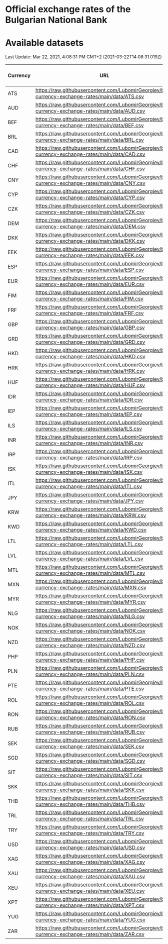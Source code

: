 # Official exchange rates of the Bulgarian National Bank

# Available datasets

<!-- START LINKS -->

Last Update: Mar 22, 2021, 4:08:31 PM GMT+2 (2021-03-22T14:08:31.019Z)

| Currency | URL                                                                                             | Number of records |
| -------- | ----------------------------------------------------------------------------------------------- | ----------------- |
| ATS      | https://raw.githubusercontent.com/LubomirGeorgiev/bnb-currency-exchange-rates/main/data/ATS.csv | 0                 |
| AUD      | https://raw.githubusercontent.com/LubomirGeorgiev/bnb-currency-exchange-rates/main/data/AUD.csv | 123               |
| BEF      | https://raw.githubusercontent.com/LubomirGeorgiev/bnb-currency-exchange-rates/main/data/BEF.csv | 0                 |
| BRL      | https://raw.githubusercontent.com/LubomirGeorgiev/bnb-currency-exchange-rates/main/data/BRL.csv | 123               |
| CAD      | https://raw.githubusercontent.com/LubomirGeorgiev/bnb-currency-exchange-rates/main/data/CAD.csv | 123               |
| CHF      | https://raw.githubusercontent.com/LubomirGeorgiev/bnb-currency-exchange-rates/main/data/CHF.csv | 123               |
| CNY      | https://raw.githubusercontent.com/LubomirGeorgiev/bnb-currency-exchange-rates/main/data/CNY.csv | 123               |
| CYP      | https://raw.githubusercontent.com/LubomirGeorgiev/bnb-currency-exchange-rates/main/data/CYP.csv | 0                 |
| CZK      | https://raw.githubusercontent.com/LubomirGeorgiev/bnb-currency-exchange-rates/main/data/CZK.csv | 123               |
| DEM      | https://raw.githubusercontent.com/LubomirGeorgiev/bnb-currency-exchange-rates/main/data/DEM.csv | 0                 |
| DKK      | https://raw.githubusercontent.com/LubomirGeorgiev/bnb-currency-exchange-rates/main/data/DKK.csv | 123               |
| EEK      | https://raw.githubusercontent.com/LubomirGeorgiev/bnb-currency-exchange-rates/main/data/EEK.csv | 0                 |
| ESP      | https://raw.githubusercontent.com/LubomirGeorgiev/bnb-currency-exchange-rates/main/data/ESP.csv | 0                 |
| EUR      | https://raw.githubusercontent.com/LubomirGeorgiev/bnb-currency-exchange-rates/main/data/EUR.csv | 0                 |
| FIM      | https://raw.githubusercontent.com/LubomirGeorgiev/bnb-currency-exchange-rates/main/data/FIM.csv | 0                 |
| FRF      | https://raw.githubusercontent.com/LubomirGeorgiev/bnb-currency-exchange-rates/main/data/FRF.csv | 0                 |
| GBP      | https://raw.githubusercontent.com/LubomirGeorgiev/bnb-currency-exchange-rates/main/data/GBP.csv | 123               |
| GRD      | https://raw.githubusercontent.com/LubomirGeorgiev/bnb-currency-exchange-rates/main/data/GRD.csv | 0                 |
| HKD      | https://raw.githubusercontent.com/LubomirGeorgiev/bnb-currency-exchange-rates/main/data/HKD.csv | 123               |
| HRK      | https://raw.githubusercontent.com/LubomirGeorgiev/bnb-currency-exchange-rates/main/data/HRK.csv | 123               |
| HUF      | https://raw.githubusercontent.com/LubomirGeorgiev/bnb-currency-exchange-rates/main/data/HUF.csv | 123               |
| IDR      | https://raw.githubusercontent.com/LubomirGeorgiev/bnb-currency-exchange-rates/main/data/IDR.csv | 123               |
| IEP      | https://raw.githubusercontent.com/LubomirGeorgiev/bnb-currency-exchange-rates/main/data/IEP.csv | 0                 |
| ILS      | https://raw.githubusercontent.com/LubomirGeorgiev/bnb-currency-exchange-rates/main/data/ILS.csv | 123               |
| INR      | https://raw.githubusercontent.com/LubomirGeorgiev/bnb-currency-exchange-rates/main/data/INR.csv | 123               |
| IRP      | https://raw.githubusercontent.com/LubomirGeorgiev/bnb-currency-exchange-rates/main/data/IRP.csv | 0                 |
| ISK      | https://raw.githubusercontent.com/LubomirGeorgiev/bnb-currency-exchange-rates/main/data/ISK.csv | 123               |
| ITL      | https://raw.githubusercontent.com/LubomirGeorgiev/bnb-currency-exchange-rates/main/data/ITL.csv | 0                 |
| JPY      | https://raw.githubusercontent.com/LubomirGeorgiev/bnb-currency-exchange-rates/main/data/JPY.csv | 123               |
| KRW      | https://raw.githubusercontent.com/LubomirGeorgiev/bnb-currency-exchange-rates/main/data/KRW.csv | 123               |
| KWD      | https://raw.githubusercontent.com/LubomirGeorgiev/bnb-currency-exchange-rates/main/data/KWD.csv | 0                 |
| LTL      | https://raw.githubusercontent.com/LubomirGeorgiev/bnb-currency-exchange-rates/main/data/LTL.csv | 0                 |
| LVL      | https://raw.githubusercontent.com/LubomirGeorgiev/bnb-currency-exchange-rates/main/data/LVL.csv | 0                 |
| MTL      | https://raw.githubusercontent.com/LubomirGeorgiev/bnb-currency-exchange-rates/main/data/MTL.csv | 0                 |
| MXN      | https://raw.githubusercontent.com/LubomirGeorgiev/bnb-currency-exchange-rates/main/data/MXN.csv | 123               |
| MYR      | https://raw.githubusercontent.com/LubomirGeorgiev/bnb-currency-exchange-rates/main/data/MYR.csv | 123               |
| NLG      | https://raw.githubusercontent.com/LubomirGeorgiev/bnb-currency-exchange-rates/main/data/NLG.csv | 0                 |
| NOK      | https://raw.githubusercontent.com/LubomirGeorgiev/bnb-currency-exchange-rates/main/data/NOK.csv | 123               |
| NZD      | https://raw.githubusercontent.com/LubomirGeorgiev/bnb-currency-exchange-rates/main/data/NZD.csv | 123               |
| PHP      | https://raw.githubusercontent.com/LubomirGeorgiev/bnb-currency-exchange-rates/main/data/PHP.csv | 123               |
| PLN      | https://raw.githubusercontent.com/LubomirGeorgiev/bnb-currency-exchange-rates/main/data/PLN.csv | 123               |
| PTE      | https://raw.githubusercontent.com/LubomirGeorgiev/bnb-currency-exchange-rates/main/data/PTE.csv | 0                 |
| ROL      | https://raw.githubusercontent.com/LubomirGeorgiev/bnb-currency-exchange-rates/main/data/ROL.csv | 0                 |
| RON      | https://raw.githubusercontent.com/LubomirGeorgiev/bnb-currency-exchange-rates/main/data/RON.csv | 123               |
| RUB      | https://raw.githubusercontent.com/LubomirGeorgiev/bnb-currency-exchange-rates/main/data/RUB.csv | 123               |
| SEK      | https://raw.githubusercontent.com/LubomirGeorgiev/bnb-currency-exchange-rates/main/data/SEK.csv | 123               |
| SGD      | https://raw.githubusercontent.com/LubomirGeorgiev/bnb-currency-exchange-rates/main/data/SGD.csv | 123               |
| SIT      | https://raw.githubusercontent.com/LubomirGeorgiev/bnb-currency-exchange-rates/main/data/SIT.csv | 0                 |
| SKK      | https://raw.githubusercontent.com/LubomirGeorgiev/bnb-currency-exchange-rates/main/data/SKK.csv | 0                 |
| THB      | https://raw.githubusercontent.com/LubomirGeorgiev/bnb-currency-exchange-rates/main/data/THB.csv | 123               |
| TRL      | https://raw.githubusercontent.com/LubomirGeorgiev/bnb-currency-exchange-rates/main/data/TRL.csv | 0                 |
| TRY      | https://raw.githubusercontent.com/LubomirGeorgiev/bnb-currency-exchange-rates/main/data/TRY.csv | 123               |
| USD      | https://raw.githubusercontent.com/LubomirGeorgiev/bnb-currency-exchange-rates/main/data/USD.csv | 123               |
| XAG      | https://raw.githubusercontent.com/LubomirGeorgiev/bnb-currency-exchange-rates/main/data/XAG.csv | 0                 |
| XAU      | https://raw.githubusercontent.com/LubomirGeorgiev/bnb-currency-exchange-rates/main/data/XAU.csv | 123               |
| XEU      | https://raw.githubusercontent.com/LubomirGeorgiev/bnb-currency-exchange-rates/main/data/XEU.csv | 0                 |
| XPT      | https://raw.githubusercontent.com/LubomirGeorgiev/bnb-currency-exchange-rates/main/data/XPT.csv | 0                 |
| YUG      | https://raw.githubusercontent.com/LubomirGeorgiev/bnb-currency-exchange-rates/main/data/YUG.csv | 0                 |
| ZAR      | https://raw.githubusercontent.com/LubomirGeorgiev/bnb-currency-exchange-rates/main/data/ZAR.csv | 123               |

<!-- END LINKS -->
